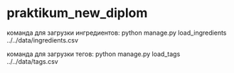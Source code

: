 # praktikum_new_diplom

команда для загрузки ингредиентов:
python manage.py load_ingredients ../../data/ingredients.csv

команда для загрузки тегов:
python manage.py load_tags ../../data/tags.csv